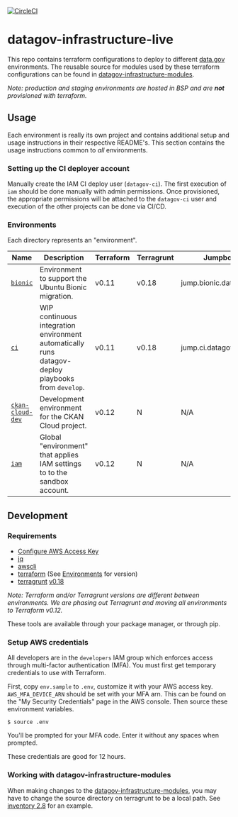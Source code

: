 [![CircleCI](https://circleci.com/gh/GSA/datagov-infrastructure-live.svg?style=svg)](https://circleci.com/gh/GSA/datagov-infrastructure-live)

# datagov-infrastructure-live

This repo contains terraform configurations to deploy to different
[data.gov](https://www.data.gov/) environments. The reusable source for modules
used by these terraform configurations can be found in
[datagov-infrastructure-modules](https://github.com/GSA/datagov-infrastructure-modules).

_Note: production and staging environments are hosted in BSP and are
**not** provisioned with terraform._


## Usage

Each environment is really its own project and contains additional setup and
usage instructions in their respective README's. This section contains the usage
instructions common to _all_ environments.


### Setting up the CI deployer account

Manually create the IAM CI deploy user (`datagov-ci`). The first execution of
`iam` should be done manually with admin permissions. Once provisioned, the
appropriate permissions will be attached to the `datagov-ci` user and execution
of the other projects can be done via CI/CD.


### Environments

Each directory represents an "environment".

Name | Description | Terraform | Terragrunt | Jumpbox
---- | ----------- | --------- | ---------- | -------
[`bionic`](bionic/README.md)   | Environment to support the Ubuntu Bionic migration. | v0.11 | v0.18 | jump.bionic.datagov.us
[`ci`](ci/README.md)       | WIP continuous integration environment automatically runs datagov-deploy playbooks from `develop`. | v0.11 | v0.18 | jump.ci.datagov.us
[`ckan-cloud-dev`](ckan-cloud-dev/README.md) | Development environment for the CKAN Cloud project. | v0.12 | N | N/A
[`iam`](iam/README.md) | Global "environment" that applies IAM settings to to the sandbox account. | v0.12 | N | N/A


## Development

### Requirements

- [Configure AWS Access Key](http://docs.aws.amazon.com/cli/latest/userguide/cli-chap-getting-started.html)
- [jq](https://stedolan.github.io/jq/)
- [awscli](https://docs.aws.amazon.com/cli/latest/userguide/install-cliv1.html)
- [terraform](https://www.terraform.io/downloads.html) (See
  [Environments](#environments) for version)
- [terragrunt](https://terragrunt.gruntwork.io/)
  [v0.18](https://github.com/gruntwork-io/terragrunt/releases?after=v0.19.0)

_Note: Terraform and/or Terragrunt versions are different between environments.
We are phasing out Terragrunt and moving all environments to Terraform v0.12._

These tools are available through your package manager, or through pip.


### Setup AWS credentials

All developers are in the `developers` IAM group which enforces access through
multi-factor authentication (MFA). You must first get temporary credentials to
use with Terraform.

First, copy `env.sample` to `.env`, customize it with your AWS access key.
`AWS_MFA_DEVICE_ARN` should be set with your MFA arn. This can be found on the
"My Security Credentials" page in the AWS console. Then source these environment
variables.

    $ source .env

You'll be prompted for your MFA code. Enter it without any spaces when prompted.

These credentials are good for 12 hours.


### Working with datagov-infrastructure-modules

When making changes to the
[datagov-infrastructure-modules](https://github.com/GSA/datagov-infrastructure-modules),
you may have to change the source directory on terragrunt to be a local path.
See [inventory 2.8](/ci/inventory-2-8/tarraform.tfvars#4) for an example.
